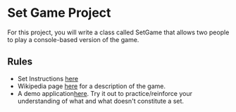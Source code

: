 # Set Game Project
For this project, you will write a class called SetGame that allows two people to play a console-based version of the game. 

## Rules
* Set Instructions [here](https://www.setgame.com/sites/default/files/instructions/SET%20INSTRUCTIONS%20-%20ENGLISH.pdf)
* Wikipedia page [here](https://en.wikipedia.org/wiki/Set_(card_game)) for a description of the game. 
* A demo application[here](http://www.setgame.com/set/puzzle). Try it out to practice/reinforce your understanding of what and what doesn't constitute a set.
